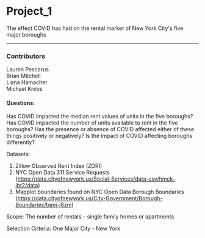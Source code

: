  # Project_1

The effect COVID has had on the rental market of New York City's five major boroughs
_____
### Contributors
Lauren Pescarus  
Brian Mitchell  
Liana Hamacher  
Michael Krebs  


#### Questions:
Has COVID impacted the median rent values of units in the five boroughs?
Has COVID impacted the number of units available to rent in the five boroughs?
Has the presence or absence of COVID affected either of these things positively or negatively?
Is the impact of COVID affecting boroughs differently?



Datasets:
1. Zillow Observed Rent Index (ZORI)
2. NYC Open Data 311 Service Requests (https://data.cityofnewyork.us/Social-Services/data-csv/hmck-ibt2/data)
3. Mapplot boundaries found on NYC Open Data Borough Boundaries (https://data.cityofnewyork.us/City-Government/Borough-Boundaries/tqmj-j8zm)

Scope:
The number of rentals – single family homes or apartments

Selection Criteria:
One Major City - New York
